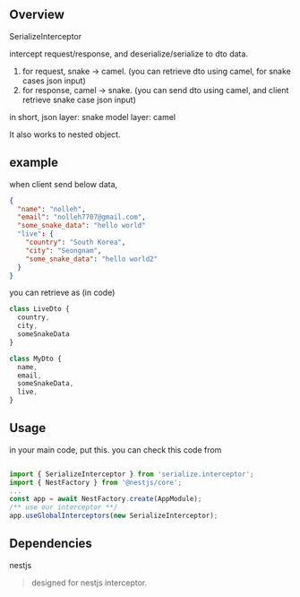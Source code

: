 ## Overview

SerializeInterceptor

intercept request/response, and deserialize/serialize to dto data.

1. for request, snake -> camel. (you can retrieve dto using camel, for snake cases json input)
2. for response, camel -> snake. (you can send dto using camel, and client retrieve snake case json input)

in short, json layer: snake
model layer: camel

It also works to nested object.


## example 

when client send below data, 
```json
{ 
  "name": "nolleh",
  "email": "nolleh7707@gmail.com",
  "some_snake_data": "hello world"
  "live": { 
    "country": "South Korea",
    "city": "Seongnam",
    "some_snake_data": "hello world2"
  }
}
```

you can retrieve as (in code)


```typescript
class LiveDto {
  country,
  city,
  someSnakeData
}

class MyDto {
  name,
  email,
  someSnakeData,
  live,
}

```

## Usage
in your main code, put this.
you can check this code from 
[]("https://github.com/nolleh/serialize-interceptor/test/app.ts")

```typescript

import { SerializeInterceptor } from 'serialize.interceptor';
import { NestFactory } from '@nestjs/core';
...
const app = await NestFactory.create(AppModule);
/** use our interceptor **/
app.useGlobalInterceptors(new SerializeInterceptor);

```

## Dependencies

nestjs
> designed for nestjs interceptor.

